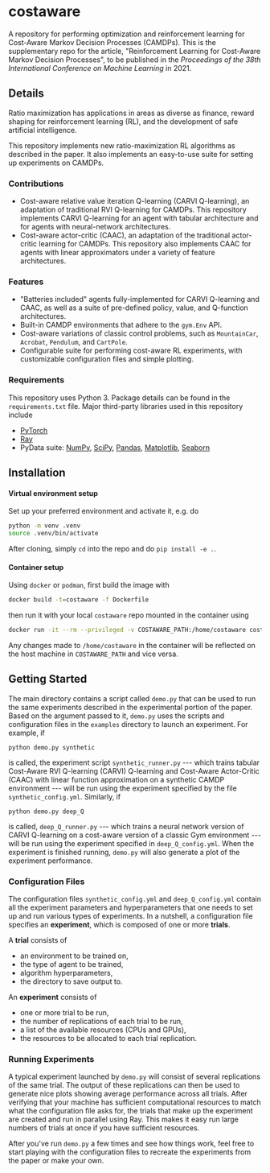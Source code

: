 # costaware

A repository for performing optimization and reinforcement learning for Cost-Aware Markov Decision Processes (CAMDPs). This is the supplementary repo for the article, "Reinforcement Learning for Cost-Aware Markov Decision Processes", to be published in the _Proceedings of the 38th International Conference on Machine Learning_ in 2021.

## Details

Ratio maximization has applications in areas as diverse as finance, reward shaping for reinforcement
learning (RL), and the development of safe artificial intelligence.

This repository implements new ratio-maximization RL algorithms as described in the paper. It also implements an easy-to-use suite for setting up experiments on CAMDPs.

### Contributions

* Cost-aware relative value iteration Q-learning (CARVI Q-learning), an adaptation of traditional RVI Q-learning for CAMDPs. This repository implements CARVI Q-learning for an agent with tabular architecture and for agents with neural-network architectures. 
* Cost-aware actor-critic (CAAC), an adaptation of the traditional actor-critic learning for CAMDPs. This repository also implements CAAC for agents with linear approximators under a variety of feature architectures.

### Features

* "Batteries included" agents fully-implemented for CARVI Q-learning and CAAC, as well as a suite of pre-defined policy, value, and Q-function architectures.
* Built-in CAMDP environments that adhere to the `gym.Env` API.
* Cost-aware variations of classic control problems, such as `MountainCar`, `Acrobat`, `Pendulum`, and `CartPole`.
* Configurable suite for performing cost-aware RL experiments, with customizable configuration files and  simple plotting.

### Requirements

This repository uses Python 3. Package details can be found in the `requirements.txt` file. Major third-party libraries used in this repository include  

* [PyTorch](https://pytorch.org/)
* [Ray](https://ray.io/)
* PyData suite: [NumPy](https://numpy.org/), [SciPy](https://www.scipy.org/), [Pandas](https://pandas.pydata.org/), [Matplotlib](https://matplotlib.org/), [Seaborn](https://seaborn.pydata.org/)

## Installation

#### Virtual environment setup

Set up your preferred environment and activate it, e.g. do
```bash
python -m venv .venv
source .venv/bin/activate
```
After cloning, simply `cd` into the repo and do `pip install -e .`.

#### Container setup

Using `docker` or `podman`, first build the image with

```bash
docker build -t=costaware -f Dockerfile
```

then run it with your local `costaware` repo mounted in the container using

```bash
docker run -it --rm --privileged -v COSTAWARE_PATH:/home/costaware costaware
```

Any changes made to `/home/costaware` in the container will be reflected
on the host machine in `COSTAWARE_PATH` and vice versa.

## Getting Started

The main directory contains a script called `demo.py` that can be used to run the same experiments described in the experimental portion of the paper. Based on the argument passed to it, `demo.py` uses the scripts and configuration files in the `examples` directory to launch an experiment. For example, if

```python demo.py synthetic```

is called, the experiment script `synthetic_runner.py` --- which trains tabular Cost-Aware RVI Q-learning (CARVI) Q-learning and Cost-Aware Actor-Critic (CAAC) with linear function approximation on a synthetic CAMDP environment --- will be run using the experiment specified by the file `synthetic_config.yml`. Similarly, if

```python demo.py deep_Q```

is called, `deep_Q_runner.py` --- which trains a neural network version of CARVI Q-learning on a cost-aware version of a classic Gym environment --- will be run using the experiment specified in `deep_Q_config.yml`. When the experiment is finished running, `demo.py` will also generate a plot of the experiment performance.

### Configuration Files

The configuration files `synthetic_config.yml` and `deep_Q_config.yml` contain all the experiment parameters and hyperparameters that one needs to set up and run various types of experiments. In a nutshell, a configuration file specifies an **experiment**, which is composed of one or more **trials**.

A **trial** consists of
* an environment to be trained on,
* the type of agent to be trained,
* algorithm hyperparameters,
* the directory to save output to.

An **experiment** consists of
* one or more trial to be run,
* the number of replications of each trial to be run,
* a list of the available resources (CPUs and GPUs),
* the resources to be allocated to each trial replication.

### Running Experiments

A typical experiment launched by `demo.py` will consist of several replications of the same trial. The output of these replications can then be used to generate nice plots showing average performance across all trials. After verifying that your machine has sufficient computational resources to match what the configuration file asks for, the trials that make up the experiment are created and run in parallel using Ray. This makes it easy run large numbers of trials at once if you have sufficient resources.

After you've run `demo.py` a few times and see how things work, feel free to start playing with the configuration files to recreate the experiments from the paper or make your own.
